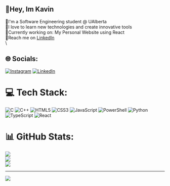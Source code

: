## 👋Hey, Im Kavin

🏫I'm a Software Engineering student @ UAlberta<br/>
🛫I love to learn new technologies and create innovative tools<br/>
🧩Currently working on: My Personal Website using React<br/>
📲Reach me on [LinkedIn](https://www.linkedin.com/in/kavinvasan-kumaran-7a24352a1/)<br/>\


## 🌐 Socials:
[![Instagram](https://img.shields.io/badge/Instagram-%23E4405F.svg?logo=Instagram&logoColor=white)](https://instagram.com/kavinn_kk) [![LinkedIn](https://img.shields.io/badge/LinkedIn-%230077B5.svg?logo=linkedin&logoColor=white)](https://www.linkedin.com/in/kavinvasan-kumaran-7a24352a1/)

# 💻 Tech Stack:
![C](https://img.shields.io/badge/c-%2300599C.svg?style=for-the-badge&logo=c&logoColor=white) ![C++](https://img.shields.io/badge/c++-%2300599C.svg?style=for-the-badge&logo=c%2B%2B&logoColor=white) ![HTML5](https://img.shields.io/badge/html5-%23E34F26.svg?style=for-the-badge&logo=html5&logoColor=white) ![CSS3](https://img.shields.io/badge/css3-%231572B6.svg?style=for-the-badge&logo=css3&logoColor=white) ![JavaScript](https://img.shields.io/badge/javascript-%23323330.svg?style=for-the-badge&logo=javascript&logoColor=%23F7DF1E) ![PowerShell](https://img.shields.io/badge/PowerShell-%235391FE.svg?style=for-the-badge&logo=powershell&logoColor=white) ![Python](https://img.shields.io/badge/python-3670A0?style=for-the-badge&logo=python&logoColor=ffdd54) ![TypeScript](https://img.shields.io/badge/typescript-%23007ACC.svg?style=for-the-badge&logo=typescript&logoColor=white) ![React](https://img.shields.io/badge/react-%2320232a.svg?style=for-the-badge&logo=react&logoColor=%2361DAFB)
# 📊 GitHub Stats:
![](https://github-readme-stats.vercel.app/api?username=kkavinkk&theme=gruvbox&hide_border=false&include_all_commits=false&count_private=false)<br/>
![](https://nirzak-streak-stats.vercel.app/?user=kkavinkk&theme=gruvbox&hide_border=false)<br/>
![](https://github-readme-stats.vercel.app/api/top-langs/?username=kkavinkk&theme=gruvbox&hide_border=false&include_all_commits=false&count_private=false&layout=compact)

---
[![](https://visitcount.itsvg.in/api?id=kkavinkk&icon=0&color=0)](https://visitcount.itsvg.in)

<!-- Proudly created with GPRM ( https://gprm.itsvg.in ) -->

